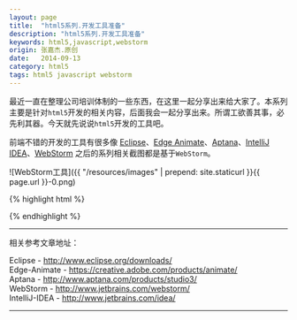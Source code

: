 ```yaml
---
layout: page
title:  "html5系列.开发工具准备"
description: "html5系列.开发工具准备"
keywords: html5,javascript,webstorm
origin: 张嘉杰.原创
date:   2014-09-13
category: html5
tags: html5 javascript webstorm
---
```

最近一直在整理公司培训体制的一些东西，在这里一起分享出来给大家了。本系列主要是针对`html5`开发的相关内容，后面我会一起分享出来。所谓工欲善其事，必先利其器。今天就先说说`html5`开发的工具吧。
<!--more-->

前端不错的开发的工具有很多像 [Eclipse]、[Edge Animate]、[Aptana]、[IntelliJ IDEA]、[WebStorm] 之后的系列相关截图都是基于`WebStorm`。  

![WebStorm工具]({{ "/resources/images" | prepend: site.staticurl }}{{ page.url }}-0.png)  

{% highlight html %}



{% endhighlight %}

-----------------------

相关参考文章地址：

Eclipse - <http://www.eclipse.org/downloads/>  
Edge-Animate - <https://creative.adobe.com/products/animate/>  
Aptana - <http://www.aptana.com/products/studio3/>  
WebStorm - <http://www.jetbrains.com/webstorm/>  
IntelliJ-IDEA - <http://www.jetbrains.com/idea/>

-----------------------

[Eclipse]: http://www.eclipse.org/downloads/
[Edge Animate]: https://creative.adobe.com/products/animate/
[Aptana]: http://www.aptana.com/products/studio3/
[WebStorm]: http://www.jetbrains.com/webstorm/
[IntelliJ IDEA]: http://www.jetbrains.com/idea/

